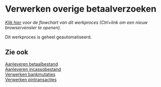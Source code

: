 # Verwerken overige betaalverzoeken

*[Klik hier](https://cegeka-dsabestpracticeprocessen.mavimcloud.com//Portal/code?id=6c5&view=Chart&maximize=true) voor de flowchart van dit werkproces (Ctrl+link om een nieuw browservenster te openen).*

Dit werkproces is geheel geautomatiseerd.

## Zie ook

[Aanleveren betaalbestand](../aanleveren-betaalbestand/)  
[Aanleveren incassobestand](../aanleveren-incassobestand/)  
[Verwerken bankmutaties](../verwerken-bankmutaties/)  
[Verwerken pintransacties](../verwerken-pintransacties/)  
